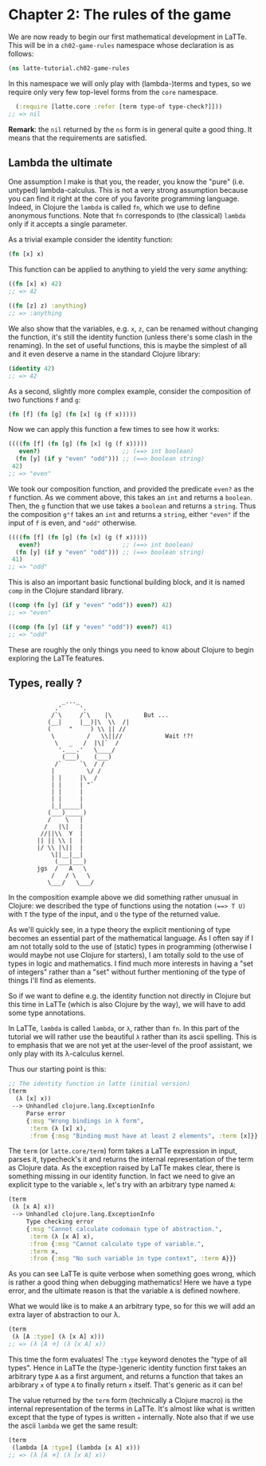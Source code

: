

# Chapter 2: The rules of the game

We are now ready to begin our first mathematical development
in LaTTe. This will be in a `ch02-game-rules` namespace whose
declaration is as follows:



```clojure
(ns latte-tutorial.ch02-game-rules

```

In this namespace we will only play with (lambda-)terms and types,
so we require only very few top-level forms from the `core` namespace.

```clojure
  (:require [latte.core :refer [term type-of type-check?]]))
;; => nil

```

**Remark**: the `nil` returned by the `ns` form is in general quite a good
thing. It means that the requirements are satisfied.



## Lambda the ultimate

One assumption I make is that you, the reader, you know the "pure" (i.e. untyped) lambda-calculus.
This is not a very strong assumption because you can find it right at the core of you favorite
programming language.  Indeed, in Clojure the `lambda` is called `fn`, which we use to define
anonymous functions. Note that `fn` corresponds to (the classical) `lambda` only if it accepts
a single parameter.

As a trivial example consider the identity function:

```clojure
(fn [x] x)
```

This function can be applied to anything to yield the very *same* anything:


```clojure
((fn [x] x) 42)
;; => 42

((fn [z] z) :anything)
;; => :anything

```

We also show that the variables, e.g. `x`, `z`, can be renamed without changing
the function, it's still the identity function (unless there's some clash in the renaming).
In the set of useful functions, this is maybe the simplest of all and it even deserve
a name in the standard Clojure library:


```clojure
(identity 42)
;; => 42

```

As a second, slightly more complex example, consider the composition of two functions
`f` and `g`:

```clojure
(fn [f] (fn [g] (fn [x] (g (f x)))))
```
Now we can apply this function a few times to see how it works:


```clojure
((((fn [f] (fn [g] (fn [x] (g (f x)))))
   even?)                       ;; (==> int boolean)
  (fn [y] (if y "even" "odd"))) ;; (==> boolean string)
 42)
;; => "even"

```

We took our composition function, and provided the predicate `even?`
as the `f` function. As we comment above, this takes an `int` and returns a `boolean`.
Then, the `g` function that we use takes a `boolean` and returns a `string`.
Thus the composition `g°f` takes an `int` and returns a `string`, either
`"even"` if the input of `f` is even, and `"odd"` otherwise.


```clojure
((((fn [f] (fn [g] (fn [x] (g (f x)))))
   even?)                       ;; (==> int boolean)
  (fn [y] (if y "even" "odd"))) ;; (==> boolean string)
 41)
;; => "odd"

```

This is also an important basic functional building block, and it is named `comp` in
the Clojure standard library.


```clojure
((comp (fn [y] (if y "even" "odd")) even?) 42)
;; => "even"

((comp (fn [y] (if y "even" "odd")) even?) 41)
;; => "odd"

```

These are roughly the only things you need to know about Clojure
to begin exploring the LaTTe features.



## Types, really ?

```
               _..._
             .'     '.
            /`\     /`\    |\         But ...
           (__|     |__)|\  \\  /|
           (     "     ) \\ || //
            \         /   \\||//            Wait !?!
             \   _   /  |\|`  /
              '.___.'   \____/
               (___)    (___)
             /`     `\  / /
            |         \/ /
            | |     |\  /
            | |     | "`
            | |     |
            | |     |
            |_|_____|
           (___)_____)
           /    \   |
          /   |\|   |
         //||\\  Y  |
        || || \\ |  |
        |/ \\ |\||  |
            \||__|__|
             (___|___)
        jgs  /   A   \
            /   / \   \
           \___/   \___/
```



In the composition example above we did something rather unusual in Clojure:
we described the type of functions using the notation `(==> T U)` with `T` the
type of the input, and `U` the type of the returned value.

As we'll quickly see, in a type theory the explicit mentioning of type becomes
an essential part of the mathematical language. As I often say if I am not
totally sold to the use of (static) types in programming (otherwise I would maybe
not use Clojure for starters), I am totally sold to the use of types in logic
and mathematics. I find much more interests in having a "set of integers" rather
than a "set" without further mentioning of the type of things I'll find as elements.

So if we want to define e.g. the identity function not directly in Clojure but
this time in LaTTe (which is also Clojure by the way), we will have to add some type annotations.

In LaTTe, `lambda` is called `lambda`, or `λ`, rather than `fn`. In this part of the tutorial
we will rather use the beautiful `λ` rather than its ascii spelling. This is to emphasis
that we are not yet at the user-level of the proof assistant, we only play with its λ-calculus kernel.

Thus our starting point is this:

```clojure
;; The identity function in latte (initial version)
(term
  (λ [x] x))
 --> Unhandled clojure.lang.ExceptionInfo
     Parse error
     {:msg "Wrong bindings in λ form",
      :term (λ [x] x),
      :from {:msg "Binding must have at least 2 elements", :term [x]}}
```



The `term`  (or `latte.core/term`) form takes a LaTTe expression in input, parses it, typecheck's it
and returns the internal representation of the term as Clojure data.
As the exception raised by LaTTe makes clear, there is something missing in our identity function.
In fact we need to give an explicit type to the variable `x`, let's try with an arbitrary type named `A`:

```clojure
(term
 (λ [x A] x))
 --> Unhandled clojure.lang.ExceptionInfo
     Type checking error
     {:msg "Cannot calculate codomain type of abstraction.",
      :term (λ [x A] x),
      :from {:msg "Cannot calculate type of variable.",
      :term x,
      :from {:msg "No such variable in type context", :term A}}}      
```



As you can see LaTTe is quite verbose when something goes wrong,
which is rather a good thing when debugging mathematics!
Here we have a type error, and the ultimate reason is that
the variable `A` is defined nowhere.

What we would like is to make `A` an arbitrary type, so for
this we will add an extra layer of abstraction to our λ.


```clojure
(term
 (λ [A :type] (λ [x A] x)))
;; => (λ [A ✳] (λ [x A] x))

```

This time the form evaluates! The `:type` keyword denotes the "type of all types".
Hence in LaTTe the (type-)generic identity function first takes an arbitrary type
`A` as a first argument, and returns a function that takes an arbibrary `x` of type
`A` to finally return `x` itself. That's generic as it can be!

The value returned by the `term` form (technically a Clojure macro) is the internal
representation of the terms in LaTTe. It's almost like what is written except that
the type of types is written `✳` internally.
Note also that if we use the ascii `lambda` we get the same result:


```clojure
(term
 (lambda [A :type] (lambda [x A] x)))
;; => (λ [A ✳] (λ [x A] x))

```

